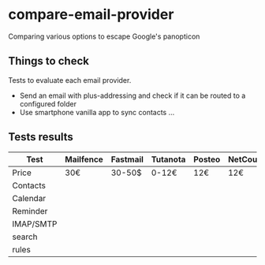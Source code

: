 # compare-email-provider
Comparing various options to escape Google's panopticon

## Things to check
Tests to evaluate each email provider.
- Send an email with plus-addressing and check if it can be routed to a configured folder
- Use smartphone vanilla app to sync contacts
...

## Tests results

| Test            | Mailfence | Fastmail | Tutanota | Posteo | NetCourrier | ProtonMail | Mailden |
| ---             | ---       | ---      | ---      | ---    | ---         | ---        | ---     |
| Price           | 30€       | 30-50$   | 0-12€    | 12€    | 12€         |            |         |
| Contacts        |
| Calendar        |
| Reminder        |
| IMAP/SMTP       |
| search          |
| rules           | |
